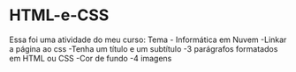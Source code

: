 # HTML-e-CSS
Essa foi uma atividade do meu curso: Tema - Informática em Nuvem  -Linkar a página ao css  -Tenha um título e um subtítulo  -3 parágrafos formatados em HTML ou CSS  -Cor de fundo  -4 imagens
